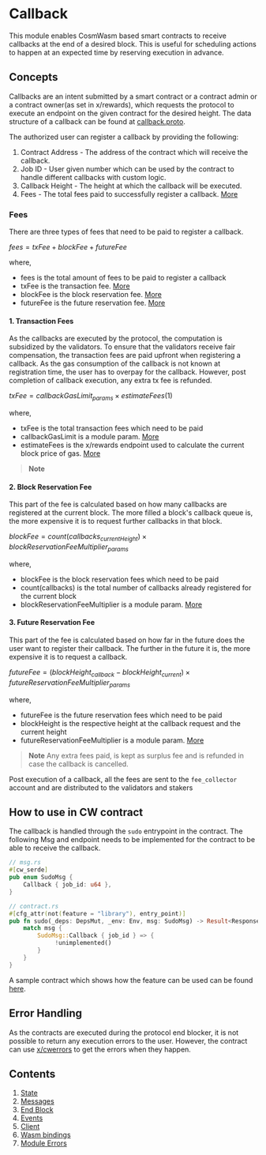 # Callback

This module enables CosmWasm based smart contracts to receive callbacks at the end of a desired block. This is useful for scheduling actions to happen at an expected time by reserving execution in advance.

## Concepts

Callbacks are an intent submitted by a smart contract or a contract admin or a contract owner(as set in x/rewards), which requests the protocol to execute an endpoint on the given contract for the desired height. The data structure of a callback can be found at [callback.proto](../../../proto/osmosis/callback/v1beta1/callback.proto#L12).

The authorized user can register a callback by providing the following:

1. Contract Address - The address of the contract which will receive the callback.
2. Job ID - User given number which can be used by the contract to handle different callbacks with custom logic.
3. Callback Height - The height at which the callback will be executed.
4. Fees - The total fees paid to successfully register a callback. [More](#fees)

### Fees

There are three types of fees that need to be paid to register a callback.

$fees = txFee + blockFee + futureFee$

where,

* fees is the total amount of fees to be paid to register a callback
* txFee is the transaction fee. [More](#1-transaction-fees)
* blockFee is the block reservation fee. [More](#2-block-reservation-fee)
* futureFee is the future reservation fee. [More](#3-future-reservation-fee)

#### 1. Transaction Fees

As the callbacks are executed by the protocol, the computation is subsidized by the validators. To ensure that the validators receive fair compensation, the transaction fees are paid upfront when registering a callback. As the gas consumption of the callback is not known at registration time, the user has to overpay for the callback. However, post completion of callback execution, any extra tx fee is refunded.

$txFee = callbackGasLimit_{params} \times estimateFees(1)$

where,

* txFee is the total transaction fees which need to be paid
* callbackGasLimit is a module param. [More](./01_state.md)
* estimateFees is the x/rewards endpoint used to calculate the current block price of gas. [More](../../rewards/spec/07_client.md#estimate-fees)

> **Note**

#### 2. Block Reservation Fee

This part of the fee is calculated based on how many callbacks are registered at the current block. The more filled a block's callback queue is, the more expensive it is to request further callbacks in that block.

$blockFee = count(callbacks_{currentHeight}) \times blockReservationFeeMultiplier_{params}$

where,

* blockFee is the block reservation fees which need to be paid
* count(callbacks) is the total number of callbacks already registered for the current block
* blockReservationFeeMultiplier is a module param. [More](./01_state.md)

#### 3. Future Reservation Fee

This part of the fee is calculated based on how far in the future does the user want to register their callback. The further in the future it is, the more expensive it is to request a callback.

$futureFee = (blockHeight_{callback} - blockHeight_{current}) \times futureReservationFeeMultiplier_{params}$

where,

* futureFee is the future reservation fees which need to be paid
* blockHeight is the respective height at the callback request and the current height
* futureReservationFeeMultiplier is a module param. [More](./01_state.md)

> **Note**
> Any extra fees paid, is kept as surplus fee and is refunded in case the callback is cancelled.

Post execution of a callback, all the fees are sent to the `fee_collector` account and are distributed to the validators and stakers

## How to use in CW contract

The callback is handled through the `sudo` entrypoint in the contract. The following Msg and endpoint needs to be implemented for the contract to be able to receive the callback.

```rust
// msg.rs
#[cw_serde]
pub enum SudoMsg {    
    Callback { job_id: u64 },
}
```

```rust
// contract.rs
#[cfg_attr(not(feature = "library"), entry_point)]
pub fn sudo(_deps: DepsMut, _env: Env, msg: SudoMsg) -> Result<Response, ContractError> {
    match msg {        
        SudoMsg::Callback { job_id } => {
             !unimplemented()
        }
    }
}
```

A sample contract which shows how the feature can be used can be found [here](../../../contracts/callback-test/).

## Error Handling

As the contracts are executed during the protocol end blocker, it is not possible to return any execution errors to the user. However, the contract can use [x/cwerrors](../../cwerrors/spec/README.md) to get the errors when they happen.

## Contents

1. [State](./01_state.md)
2. [Messages](./02_messages.md)
3. [End Block](./03_end_block.md)
4. [Events](./04_events.md)
5. [Client](./05_client.md)
6. [Wasm bindings](./06_wasm_bindings.md)
7. [Module Errors](./07_errors.md)
